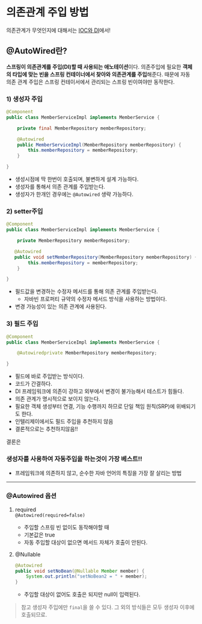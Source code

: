 # 의존관계 주입 방법

의존관계가 무엇인지에 대해서는 [IOC와 DI](https://github.com/MJeong00/TIL/blob/main/IOC%EC%99%80%20DI.md)에서!

## @AutoWired란?
**스프링이 의존관계를 주입(DI)할 때 사용되는 애노테이션**이다. 
의존주입에 필요한 **객체의 타입에 맞는 빈을 스프링 컨테이너에서 찾아와 의존관계를 주입**해준다. 
때문에 자동 의존 관계 주입은 스프링 컨테이서에서 관리되는 스프링 빈이여야만 동작한다.  
    
    
### 1) 생성자 주입
```java
@Component
public class MemberServiceImpl implements MemberService {

    private final MemberRepository memberRepository;

    @Autowired
    public MemberServiceImpl(MemberRepository memberRepository) {
        this.memberRepository = memberRepository;
    }

}
```
* 생성시점에 딱 한번이 호출되며, 불변하게 설계 가능하다. 
* 생성자를 통해서 의존 관계를 주입받는다.
* 생성자가 한개인 경우에는 `@Autowired` 생략 가능하다.

### 2) setter주입
```java
@Component
public class MemberServiceImpl implements MemberService {

    private MemberRepository memberRepository;

   @Autowired
   public void setMemberRepository(MemberRepository memberRepository) {
        this.memberRepository = memberRepository;
    }

}
```
* 필드값을 변경하는 수정자 메서드를 통해 의존 관계를 주입받는다.
  * 자바빈 프로퍼티 규약의 수정자 메서드 방식을 사용하는 방법이다.
* 변경 가능성이 있는 의존 관계에 사용된다.
 
 
### 3) 필드 주입
```java
@Component
public class MemberServiceImpl implements MemberService {

    @Autowiredprivate MemberRepository memberRepository;

}
```
* 필드에 바로 주입받는 방식이다.
* 코드가 간결하다.
* DI 프레임워크에 의존이 강하고 외부에서 변경이 불가능해서 테스트가 힘들다.
* 의존 관계가 명시적으로 보이지 않는다.
* 필요한 객체 생성부터 연결, 기능 수행까지 하므로 단일 책임 원칙(SRP)에 위배되기도 한다.
* 인텔리제이에서도 필드 주입을 추천하지 않음
* 결론적으로는 추천하지않음!!  


  
결론은
### 생성자를 사용하여 자동주입을 하는것이 가장 베스트!!
* 프레임워크에 의존하지 않고, 순수한 자바 언어의 특징을 가장 잘 살리는 방법
-------------------------------------------

### @Autowired 옵션

1) required   
    `@Autowired(required=false)`
    * 주입할 스프링 빈 없이도 동작해야할 때
    * 기본값은 true
    * 자동 주입할 대상이 없으면 메서드 자체가 호출이 안된다.
  
2) @Nullable   
    ```java
    @Autowired
    public void setNoBean(@Nullable Member member) {
        System.out.println("setNoBean2 = " + member);
    }
    ```
    * 주입할 대상이 없어도 호출은 되지만 null이 입력된다.


> 참고
> 생성자 주입에만 `final`을 쓸 수 있다. 그 외의 방식들은 모두 생성자 이후에 호출되므로.
